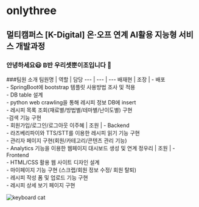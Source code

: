 # onlythree
## 멀티캠퍼스 [K-Digital] 온·오프 연계 AI활용 지능형 서비스 개발과정
### 안녕하세요&#128515; B반 우리셋뿐이조입니다 &#128588;

###팀원 소개
팀원명 | 역할 | 담당
--- | --- | ---
배재현 | 조장 | - 배포</br> - SpringBoot에 bootstrap 템플릿 사용방법 조사 및 적용</br> - DB table 설계</br> - python web crawling을 통해 레시피 정보 DB에 insert</br> - 레시피 목록 조회(재료별/방법별/테마별/난이도별) 구현</br> -검색 기능 구현</br>- 회원가입/로그인/로그아웃
이주혜 | 조원 | - Backend</br> - 라즈베리파이와 TTS/STT를 이용한 레시피 읽기 기능 구현</br> - 관리자 페이지 구현(회원/카테고리/콘텐츠 관리 기능)</br> - Analytics 기능을 이용한 웹페이지 대시보드 생성 및 연계
정우리 | 조원 | - Frontend</br> - HTML/CSS 활용 웹 사이트 디자인 설계</br> - 마이페이지 기능 구현 (스크랩/회원 정보 수정/ 회원 탈퇴)</br> - 레시피 작성 폼 및 업로드 기능 구현</br> - 레시피 상세 보기 페이지 구현 

![keyboard cat](https://media.giphy.com/media/LHZyixOnHwDDy/giphy.gif)
